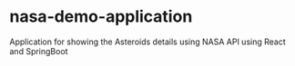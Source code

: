 # nasa-demo-application
Application for showing the Asteroids details using NASA API using React and SpringBoot
